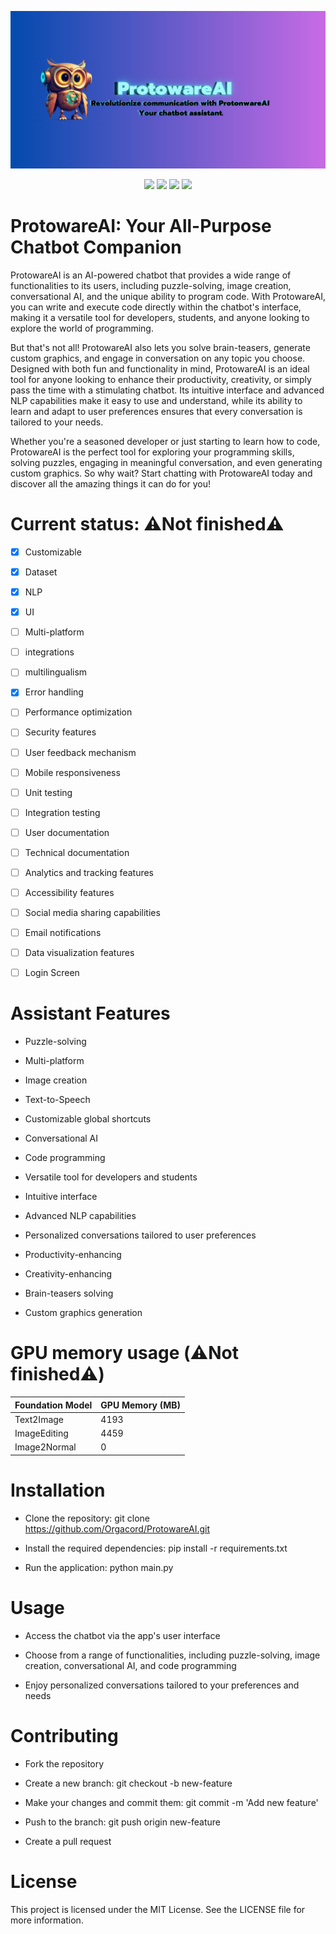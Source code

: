 ![Banner1](Banner1.png)
<p align="center">
    <img src="https://forthebadge.com/images/badges/made-with-python.svg">
    <img src="https://forthebadge.com/images/badges/built-by-developers.svg">
    <img src="https://forthebadge.com/images/badges/open-source.svg">
    <img src="https://forthebadge.com/images/badges/designed-in-ms-paint.svg">
  </a>
</p>

# ProtowareAI: Your All-Purpose Chatbot Companion

ProtowareAI is an AI-powered chatbot that provides a wide range of functionalities to its users, including puzzle-solving, image creation, conversational AI, and the unique ability to program code. With ProtowareAI, you can write and execute code directly within the chatbot's interface, making it a versatile tool for developers, students, and anyone looking to explore the world of programming.

But that's not all! ProtowareAI also lets you solve brain-teasers, generate custom graphics, and engage in conversation on any topic you choose. Designed with both fun and functionality in mind, ProtowareAI is an ideal tool for anyone looking to enhance their productivity, creativity, or simply pass the time with a stimulating chatbot. Its intuitive interface and advanced NLP capabilities make it easy to use and understand, while its ability to learn and adapt to user preferences ensures that every conversation is tailored to your needs.

Whether you're a seasoned developer or just starting to learn how to code, ProtowareAI is the perfect tool for exploring your programming skills, solving puzzles, engaging in meaningful conversation, and even generating custom graphics. So why wait? Start chatting with ProtowareAI today and discover all the amazing things it can do for you!

# Current status: ⚠️Not finished⚠️

- [x] Customizable

- [x] Dataset

- [X] NLP

- [X] UI

- [ ] Multi-platform

- [ ] integrations

- [ ] multilingualism

- [X] Error handling

- [ ] Performance optimization

- [ ] Security features

- [ ] User feedback mechanism

- [ ] Mobile responsiveness

- [ ] Unit testing

- [ ] Integration testing

- [ ] User documentation

- [ ] Technical documentation

- [ ] Analytics and tracking features

- [ ] Accessibility features

- [ ] Social media sharing capabilities

- [ ] Email notifications

- [ ] Data visualization features

- [ ] Login Screen

# Assistant Features
- Puzzle-solving

- Multi-platform

- Image creation

- Text-to-Speech

- Customizable global shortcuts

- Conversational AI

- Code programming

- Versatile tool for developers and students

- Intuitive interface

- Advanced NLP capabilities

- Personalized conversations tailored to user preferences

- Productivity-enhancing

- Creativity-enhancing

- Brain-teasers solving

- Custom graphics generation

# GPU memory usage (⚠️Not finished⚠️)

| Foundation Model        | GPU Memory (MB) |
|------------------------|-----------------|
| Text2Image             | 4193            |
| ImageEditing           | 4459            |
| Image2Normal           | 0               |

# Installation

- Clone the repository: git clone https://github.com/Orgacord/ProtowareAI.git

- Install the required dependencies: pip install -r requirements.txt

- Run the application: python main.py
# Usage

- Access the chatbot via the app's user interface

- Choose from a range of functionalities, including puzzle-solving, image creation, conversational AI, and code programming

- Enjoy personalized conversations tailored to your preferences and needs

# Contributing

- Fork the repository

- Create a new branch: git checkout -b new-feature

- Make your changes and commit them: git commit -m 'Add new feature'

- Push to the branch: git push origin new-feature

- Create a pull request

# License

This project is licensed under the MIT License. See the LICENSE file for more information.
